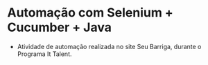 # Automação com Selenium + Cucumber + Java

- Atividade de automação realizada no site Seu Barriga, durante o Programa It Talent. 
